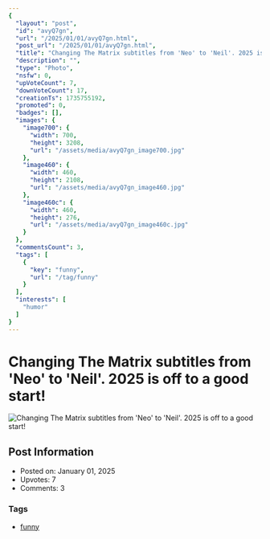 ```yaml
---
{
  "layout": "post",
  "id": "avyQ7gn",
  "url": "/2025/01/01/avyQ7gn.html",
  "post_url": "/2025/01/01/avyQ7gn.html",
  "title": "Changing The Matrix subtitles from 'Neo' to 'Neil'. 2025 is off to a good start!",
  "description": "",
  "type": "Photo",
  "nsfw": 0,
  "upVoteCount": 7,
  "downVoteCount": 17,
  "creationTs": 1735755192,
  "promoted": 0,
  "badges": [],
  "images": {
    "image700": {
      "width": 700,
      "height": 3208,
      "url": "/assets/media/avyQ7gn_image700.jpg"
    },
    "image460": {
      "width": 460,
      "height": 2108,
      "url": "/assets/media/avyQ7gn_image460.jpg"
    },
    "image460c": {
      "width": 460,
      "height": 276,
      "url": "/assets/media/avyQ7gn_image460c.jpg"
    }
  },
  "commentsCount": 3,
  "tags": [
    {
      "key": "funny",
      "url": "/tag/funny"
    }
  ],
  "interests": [
    "humor"
  ]
}
---
```


# Changing The Matrix subtitles from 'Neo' to 'Neil'. 2025 is off to a good start!

![Changing The Matrix subtitles from 'Neo' to 'Neil'. 2025 is off to a good start!](/assets/media/avyQ7gn_image700.jpg)

## Post Information

- Posted on: January 01, 2025
- Upvotes: 7
- Comments: 3

### Tags

- [funny](/tag/funny)
